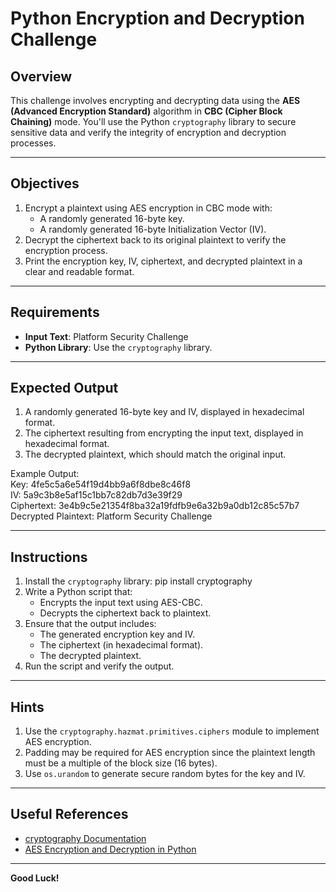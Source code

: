 # Python Encryption and Decryption Challenge

## Overview
This challenge involves encrypting and decrypting data using the **AES (Advanced Encryption Standard)** algorithm in **CBC (Cipher Block Chaining)** mode. You'll use the Python `cryptography` library to secure sensitive data and verify the integrity of encryption and decryption processes.

---

## Objectives
1. Encrypt a plaintext using AES encryption in CBC mode with:
   - A randomly generated 16-byte key.
   - A randomly generated 16-byte Initialization Vector (IV).
2. Decrypt the ciphertext back to its original plaintext to verify the encryption process.
3. Print the encryption key, IV, ciphertext, and decrypted plaintext in a clear and readable format.

---

## Requirements
- **Input Text**: Platform Security Challenge
- **Python Library**: Use the `cryptography` library.

---

## Expected Output
1. A randomly generated 16-byte key and IV, displayed in hexadecimal format.
2. The ciphertext resulting from encrypting the input text, displayed in hexadecimal format.
3. The decrypted plaintext, which should match the original input.

Example Output:  
Key: 4fe5c5a6e54f19d4bb9a6f8dbe8c46f8  
IV: 5a9c3b8e5af15c1bb7c82db7d3e39f29  
Ciphertext: 3e4b9c5e21354f8ba32a19fdfb9e6a32b9a0db12c85c57b7  
Decrypted Plaintext: Platform Security Challenge

---

## Instructions
1. Install the `cryptography` library: 
    pip install cryptography
2. Write a Python script that:
   - Encrypts the input text using AES-CBC.
   - Decrypts the ciphertext back to plaintext.
3. Ensure that the output includes:
   - The generated encryption key and IV.
   - The ciphertext (in hexadecimal format).
   - The decrypted plaintext.
4. Run the script and verify the output.

---

## Hints
1. Use the `cryptography.hazmat.primitives.ciphers` module to implement AES encryption.
2. Padding may be required for AES encryption since the plaintext length must be a multiple of the block size (16 bytes).
3. Use `os.urandom` to generate secure random bytes for the key and IV.

---

## Useful References
- [cryptography Documentation](https://cryptography.io/en/latest/)
- [AES Encryption and Decryption in Python](https://cryptography.io/en/latest/hazmat/primitives/symmetric-encryption/)

---

**Good Luck!**

